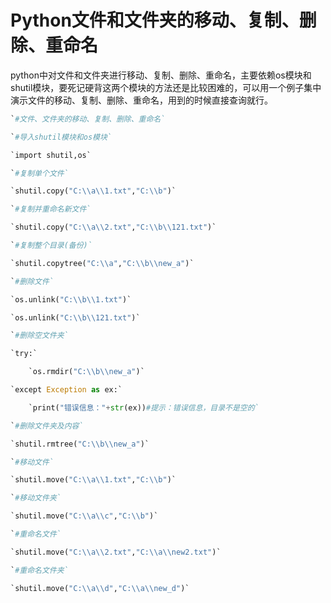 # Python文件和文件夹的移动、复制、删除、重命名

python中对文件和文件夹进行移动、复制、删除、重命名，主要依赖os模块和shutil模块，要死记硬背这两个模块的方法还是比较困难的，可以用一个例子集中演示文件的移动、复制、删除、重命名，用到的时候直接查询就行。

```python
`#文件、文件夹的移动、复制、删除、重命名`

`#导入shutil模块和os模块`

`import shutil,os`

`#复制单个文件`

`shutil.copy("C:\\a\\1.txt","C:\\b")`

`#复制并重命名新文件`

`shutil.copy("C:\\a\\2.txt","C:\\b\\121.txt")`

`#复制整个目录(备份)`

`shutil.copytree("C:\\a","C:\\b\\new_a")`

`#删除文件`

`os.unlink("C:\\b\\1.txt")`

`os.unlink("C:\\b\\121.txt")`

`#删除空文件夹`

`try:`

    `os.rmdir("C:\\b\\new_a")`

`except Exception as ex:`

    `print("错误信息："+str(ex))#提示：错误信息，目录不是空的`

`#删除文件夹及内容`

`shutil.rmtree("C:\\b\\new_a")`

`#移动文件`

`shutil.move("C:\\a\\1.txt","C:\\b")`

`#移动文件夹`

`shutil.move("C:\\a\\c","C:\\b")`

`#重命名文件`

`shutil.move("C:\\a\\2.txt","C:\\a\\new2.txt")`

`#重命名文件夹`

`shutil.move("C:\\a\\d","C:\\a\\new_d")`
```
